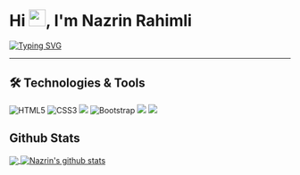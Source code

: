 <h1>Hi <img src="https://user-images.githubusercontent.com/75476607/120882203-c6950a80-c5de-11eb-8cba-a0fe21115c2e.gif" height="30px"/>, I'm Nazrin Rahimli</h1>

[![Typing SVG](https://readme-typing-svg.herokuapp.com?size=25&color=EE34F7&lines=Junior+Developer;Programmer)](https://git.io/typing-svg)
<hr/>

## 🛠 Technologies & Tools 

<img alt="HTML5" src="https://img.shields.io/badge/html5%20-%23E34F26.svg?&style=for-the-badge&logo=html5&logoColor=white"/></img>
<img alt="CSS3" src="https://img.shields.io/badge/css3%20-%231572B6.svg?&style=for-the-badge&logo=css3&logoColor=white"/></img>
<img src="https://img.shields.io/badge/JavaScript-F7DF1E?style=for-the-badge&logo=javascript&logoColor=black"></img>
<img alt="Bootstrap" src="https://img.shields.io/badge/bootstrap%20-%23563D7C.svg?&style=for-the-badge&logo=bootstrap&logoColor=white"/></img>
<img src="https://img.shields.io/badge/React-00979D?style=for-the-badge&logo=react&logoColor=61DAFB"></img>
<img src="https://img.shields.io/badge/MySQL-07405E?style=for-the-badge&logo=mysql&logoColor=white"></img>


## Github Stats
 
<a href="https://github.com/NazrinRahimli">
  <img align="center" src="https://github-readme-stats.vercel.app/api/top-langs/?username=NazrinRahimli&theme=dark&hide_langs_below=1" />
</a>
<a href="https://github.com/NazrinRahimli">
 <img align="center" src="https://github-readme-stats.vercel.app/api?username=NazrinRahimli&show_icons=true&theme=dark&line_height=27" alt="Nazrin's github stats"/>
</a>
